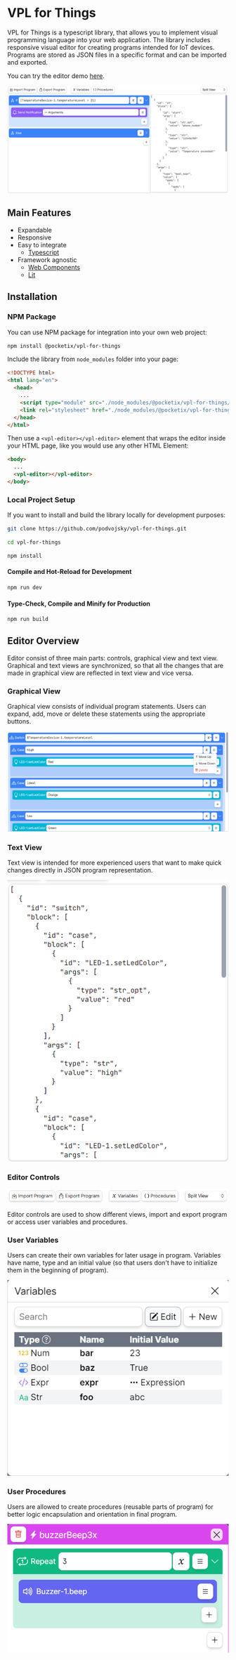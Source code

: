 # VPL for Things

VPL for Things is a typescript library, that allows you to implement visual programming language into your web application. The library includes responsive visual editor for creating programs intended for IoT devices. Programs are stored as JSON files in a specific format and can be imported and exported.

You can try the editor demo [here](https://www.stud.fit.vutbr.cz/~xpodvo00/BP/).

![Editor Overview](./doc/images/editor-overview.png)

## Main Features

- Expandable
- Responsive
- Easy to integrate
  - [Typescript](https://www.typescriptlang.org/)
- Framework agnostic
  - [Web Components](https://www.webcomponents.org/)
  - [Lit](https://lit.dev/)

## Installation

### NPM Package

You can use NPM package for integration into your own web project:

```sh
npm install @pocketix/vpl-for-things
```

Include the library from `node_modules` folder into your page:

```html
<!DOCTYPE html>
<html lang="en">
  <head>
    ...
    <script type="module" src="./node_modules/@pocketix/vpl-for-things/dist/vpl-for-things.js"></script>
    <link rel="stylesheet" href="./node_modules/@pocketix/vpl-for-things/dist/style.css" />
  </head>
</html>

```

Then use a `<vpl-editor></vpl-editor>` element that wraps the editor inside your HTML page, like you would use any other HTML Element:

```html
<body>
  ...
  <vpl-editor></vpl-editor>
</body>
```

### Local Project Setup

If you want to install and build the library locally for development purposes:

```sh
git clone https://github.com/podvojsky/vpl-for-things.git
```

```sh
cd vpl-for-things
```

```sh
npm install
```

#### Compile and Hot-Reload for Development

```sh
npm run dev
```

#### Type-Check, Compile and Minify for Production

```sh
npm run build
```

## Editor Overview

Editor consist of three main parts: controls, graphical view and text view. Graphical and text views are synchronized, so that all the changes that are made in graphical view are reflected in text view and vice versa.

### Graphical View

Graphical view consists of individual program statements. Users can expand, add, move or delete these statements using the appropriate buttons.

![Graphical View](./doc/images/graphical-view.png)

### Text View

Text view is intended for more experienced users that want to make quick changes directly in JSON program representation.

![Text View](./doc/images/text-view.png)

### Editor Controls

![Editor Controls](./doc/images/editor-controls.png)

Editor controls are used to show different views, import and export program or access user variables and procedures.

### User Variables

Users can create their own variables for later usage in program. Variables have name, type and an initial value (so that users don't have to initialize them in the beginning of program).

![User Variables](./doc/images/user-vars.png)

### User Procedures

Users are allowed to create procedures (reusable parts of program) for better logic encapsulation and orientation in final program.

![User Procedure Example](./doc/images/user-procedure.png)
